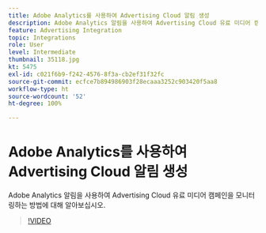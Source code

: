 ```yaml
---
title: Adobe Analytics를 사용하여 Advertising Cloud 알림 생성
description: Adobe Analytics 알림을 사용하여 Advertising Cloud 유료 미디어 캠페인을 모니터링하는 방법에 대해 알아보십시오.
feature: Advertising Integration
topic: Integrations
role: User
level: Intermediate
thumbnail: 35118.jpg
kt: 5475
exl-id: c021f6b9-f242-4576-8f3a-cb2ef31f32fc
source-git-commit: ecfce7b894986903f28ecaaa3252c903420f5aa8
workflow-type: ht
source-wordcount: '52'
ht-degree: 100%

---
```


# Adobe Analytics를 사용하여 Advertising Cloud 알림 생성

Adobe Analytics 알림을 사용하여 Advertising Cloud 유료 미디어 캠페인을 모니터링하는 방법에 대해 알아보십시오.

>[!VIDEO](https://video.tv.adobe.com/v/35118/?quality=12&learn=on)
